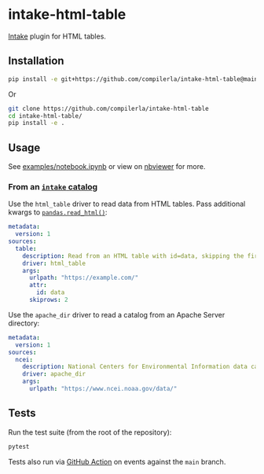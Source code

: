 # intake-html-table

[Intake](https://intake.readthedocs.io/) plugin for HTML tables.

## Installation

```bash
pip install -e git+https://github.com/compilerla/intake-html-table@main#egg=intake-html-table
```

Or

```bash
git clone https://github.com/compilerla/intake-html-table
cd intake-html-table/
pip install -e .
```

## Usage

See [examples/notebook.ipynb](./examples/notebook.ipynb) or view on [nbviewer][nbviewer] for more.

### From an [`intake` catalog][intake-cat]

Use the `html_table` driver to read data from HTML tables. Pass additional kwargs to [`pandas.read_html()`][pandas.read_html]:

```yaml
metadata:
  version: 1
sources:
  table:
    description: Read from an HTML table with id=data, skipping the first 2 rows
    driver: html_table
    args:
      urlpath: "https://example.com/"
      attr:
        id: data
      skiprows: 2
```

Use the `apache_dir` driver to read a catalog from an Apache Server directory:

```yaml
metadata:
  version: 1
sources:
  ncei:
    description: National Centers for Environmental Information data catalog
    driver: apache_dir
    args:
      urlpath: "https://www.ncei.noaa.gov/data/"
```

## Tests

Run the test suite (from the root of the repository):

```bash
pytest
```

Tests also run via [GitHub Action](./.github/workflows/test.yml) on events against the `main` branch.


[intake-cat]: https://intake.readthedocs.io/en/latest/catalog.html#yaml-format
[nbviewer]: https://nbviewer.jupyter.org/github/compilerla/intake-html-table/blob/main/examples/notebook.ipynb
[pandas.read_html]: https://pandas.pydata.org/pandas-docs/stable/reference/api/pandas.read_html.html?highlight=read_html#pandas.read_html
